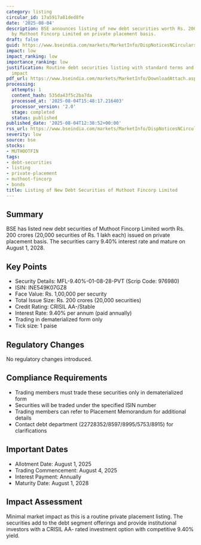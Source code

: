 ```yaml
---
category: listing
circular_id: 17a5917a81ded8fe
date: '2025-08-04'
description: BSE announces listing of new debt securities worth Rs. 200 crores issued
  by Muthoot Fincorp Limited on private placement basis.
draft: false
guid: https://www.bseindia.com/markets/MarketInfo/DispNoticesNCirculars.aspx?Noticeid={1CD3371A-8A1F-43E0-A280-A5D2139517BC}&noticeno=20250804-26&dt=08/04/2025&icount=26&totcount=55&flag=0
impact: low
impact_ranking: low
importance_ranking: low
justification: Routine debt securities listing with standard terms and limited market
  impact
pdf_url: https://www.bseindia.com/markets/MarketInfo/DownloadAttach.aspx?id=20250804-26&attachedId=
processing:
  attempts: 1
  content_hash: 535da43f5c2ba7da
  processed_at: '2025-08-04T15:48:17.216403'
  processor_version: '2.0'
  stage: completed
  status: published
published_date: '2025-08-04T12:38:52+00:00'
rss_url: https://www.bseindia.com/markets/MarketInfo/DispNoticesNCirculars.aspx?Noticeid={1CD3371A-8A1F-43E0-A280-A5D2139517BC}&noticeno=20250804-26&dt=08/04/2025&icount=26&totcount=55&flag=0
severity: low
source: bse
stocks:
- MUTHOOTFIN
tags:
- debt-securities
- listing
- private-placement
- muthoot-fincorp
- bonds
title: Listing of New Debt Securities of Muthoot Fincorp Limited
---
```


## Summary

BSE has listed new debt securities of Muthoot Fincorp Limited worth Rs. 200 crores (20,000 securities of Rs. 1 lakh each) issued on private placement basis. The securities carry 9.40% interest rate and mature on August 1, 2028.

## Key Points

- Security Details: MFL-9.40%-01-08-28-PVT (Scrip Code: 976980)
- ISIN: INE549K07GZ8
- Face Value: Rs. 1,00,000 per security
- Total Issue Size: Rs. 200 crores (20,000 securities)
- Credit Rating: CRISIL AA-/Stable
- Interest Rate: 9.40% per annum (paid annually)
- Trading in dematerialized form only
- Tick size: 1 paise

## Regulatory Changes

No regulatory changes introduced.

## Compliance Requirements

- Trading members must trade these securities only in dematerialized form
- Securities will be traded under the specified ISIN number
- Trading members can refer to Placement Memorandum for additional details
- Contact debt department (22728352/8597/8995/5753/8915) for clarifications

## Important Dates

- Allotment Date: August 1, 2025
- Trading Commencement: August 4, 2025
- Interest Payment: Annually
- Maturity Date: August 1, 2028

## Impact Assessment

Minimal market impact as this is a routine private placement listing. The securities add to the debt segment offerings and provide institutional investors with a CRISIL AA- rated investment option with competitive 9.40% yield.